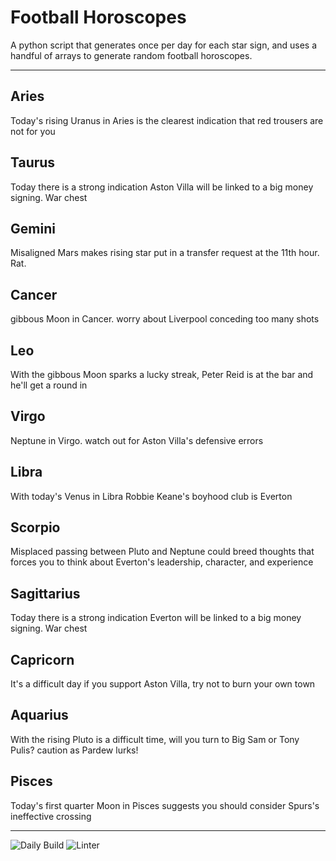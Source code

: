# Football Horoscopes

A python script that generates once per day for each star sign, and uses a handful of arrays to generate random football horoscopes.

---

<!-- horoscopes_item starts -->
<h2>Aries</h2><p>Today's rising Uranus in Aries is the clearest indication that red trousers are not for you</p><h2>Taurus</h2><p>Today there is a strong indication Aston Villa will be linked to a big money signing. War chest</p><h2>Gemini</h2><p>Misaligned Mars makes rising star put in a transfer request at the 11th hour. Rat.</p><h2>Cancer</h2><p>gibbous Moon in Cancer. worry about Liverpool conceding too many shots</p><h2>Leo</h2><p>With the gibbous Moon sparks a lucky streak, Peter Reid is at the bar and he'll get a round in</p><h2>Virgo</h2><p>Neptune in Virgo. watch out for Aston Villa's defensive errors</p><h2>Libra</h2><p>With today's Venus in Libra Robbie Keane's boyhood club is Everton</p><h2>Scorpio</h2><p>Misplaced passing between Pluto and Neptune could breed thoughts that forces you to think about Everton's leadership, character, and experience</p><h2>Sagittarius</h2><p>Today there is a strong indication Everton will be linked to a big money signing. War chest</p><h2>Capricorn</h2><p>It's a difficult day if you support Aston Villa, try not to burn your own town</p><h2>Aquarius</h2><p>With the rising Pluto is a difficult time, will you turn to Big Sam or Tony Pulis? caution as Pardew lurks!</p><h2>Pisces</h2><p>Today's first quarter Moon in Pisces suggests you should consider Spurs's ineffective crossing</p>
<!-- horoscopes_item ends -->

---

![Daily Build](https://github.com/MatBenfield/horofootball.thechels.uk/workflows/Daily%20Build/badge.svg) ![Linter](https://github.com/MatBenfield/horofootball.thechels.uk/workflows/Linter/badge.svg)
